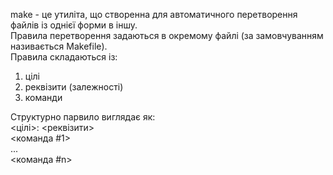make - це утиліта, що створенна для автоматичного перетворення файлів із однієї форми в іншу.  
Правила перетворення задаються в окремому файлі (за замовчуванням називається Makefile).  
Правила складаються із:  
1.  цілі
2.  реквізити (залежності)
3.  команди  

Структурно парвило виглядає як:  
  <цілі>: <реквізити>  
    <команда #1>  
	...  
	<команда #n>  

